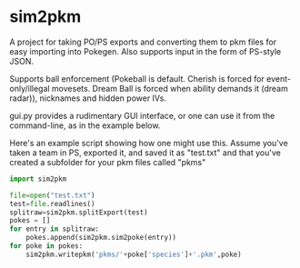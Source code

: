 sim2pkm
=======

A project for taking PO/PS exports and converting them to pkm files for easy importing into Pokegen. Also supports input in the form of PS-style JSON.

Supports ball enforcement (Pokeball is default. Cherish is forced for event-only/illegal movesets. Dream Ball is forced when ability demands it (dream radar)), nicknames and hidden power IVs.

gui.py provides a rudimentary GUI interface, or one can use it from the command-line, as in the example below.

Here's an example script showing how one might use this. Assume you've taken a team in PS, exported it, and saved it as "test.txt" and that you've created a subfolder for your pkm files called "pkms"

```python
import sim2pkm

file=open("test.txt")
test=file.readlines()
splitraw=sim2pkm.splitExport(test)
pokes = []
for entry in splitraw:
	pokes.append(sim2pkm.sim2poke(entry))
for poke in pokes:
	sim2pkm.writepkm('pkms/'+poke['species']+'.pkm',poke)
```
